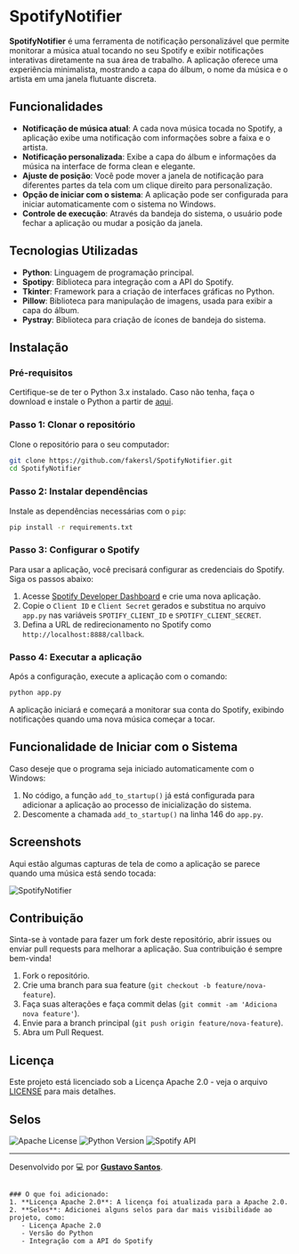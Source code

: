 # SpotifyNotifier

**SpotifyNotifier** é uma ferramenta de notificação personalizável que permite monitorar a música atual tocando no seu Spotify e exibir notificações interativas diretamente na sua área de trabalho. A aplicação oferece uma experiência minimalista, mostrando a capa do álbum, o nome da música e o artista em uma janela flutuante discreta.

## Funcionalidades

- **Notificação de música atual**: A cada nova música tocada no Spotify, a aplicação exibe uma notificação com informações sobre a faixa e o artista.
- **Notificação personalizada**: Exibe a capa do álbum e informações da música na interface de forma clean e elegante.
- **Ajuste de posição**: Você pode mover a janela de notificação para diferentes partes da tela com um clique direito para personalização.
- **Opção de iniciar com o sistema**: A aplicação pode ser configurada para iniciar automaticamente com o sistema no Windows.
- **Controle de execução**: Através da bandeja do sistema, o usuário pode fechar a aplicação ou mudar a posição da janela.

## Tecnologias Utilizadas

- **Python**: Linguagem de programação principal.
- **Spotipy**: Biblioteca para integração com a API do Spotify.
- **Tkinter**: Framework para a criação de interfaces gráficas no Python.
- **Pillow**: Biblioteca para manipulação de imagens, usada para exibir a capa do álbum.
- **Pystray**: Biblioteca para criação de ícones de bandeja do sistema.

## Instalação

### Pré-requisitos

Certifique-se de ter o Python 3.x instalado. Caso não tenha, faça o download e instale o Python a partir de [aqui](https://www.python.org/downloads/).

### Passo 1: Clonar o repositório

Clone o repositório para o seu computador:

```bash
git clone https://github.com/fakersl/SpotifyNotifier.git
cd SpotifyNotifier
```

### Passo 2: Instalar dependências

Instale as dependências necessárias com o `pip`:

```bash
pip install -r requirements.txt
```

### Passo 3: Configurar o Spotify

Para usar a aplicação, você precisará configurar as credenciais do Spotify. Siga os passos abaixo:

1. Acesse [Spotify Developer Dashboard](https://developer.spotify.com/dashboard/applications) e crie uma nova aplicação.
2. Copie o `Client ID` e `Client Secret` gerados e substitua no arquivo `app.py` nas variáveis `SPOTIFY_CLIENT_ID` e `SPOTIFY_CLIENT_SECRET`.
3. Defina a URL de redirecionamento no Spotify como `http://localhost:8888/callback`.

### Passo 4: Executar a aplicação

Após a configuração, execute a aplicação com o comando:

```bash
python app.py
```

A aplicação iniciará e começará a monitorar sua conta do Spotify, exibindo notificações quando uma nova música começar a tocar.

## Funcionalidade de Iniciar com o Sistema

Caso deseje que o programa seja iniciado automaticamente com o Windows:

1. No código, a função `add_to_startup()` já está configurada para adicionar a aplicação ao processo de inicialização do sistema.
2. Descomente a chamada `add_to_startup()` na linha 146 do `app.py`.

## Screenshots

Aqui estão algumas capturas de tela de como a aplicação se parece quando uma música está sendo tocada:

![SpotifyNotifier](screenshots/spotify-notifier.png)

## Contribuição

Sinta-se à vontade para fazer um fork deste repositório, abrir issues ou enviar pull requests para melhorar a aplicação. Sua contribuição é sempre bem-vinda!

1. Fork o repositório.
2. Crie uma branch para sua feature (`git checkout -b feature/nova-feature`).
3. Faça suas alterações e faça commit delas (`git commit -am 'Adiciona nova feature'`).
4. Envie para a branch principal (`git push origin feature/nova-feature`).
5. Abra um Pull Request.

## Licença

Este projeto está licenciado sob a Licença Apache 2.0 - veja o arquivo [LICENSE](LICENSE) para mais detalhes.

## Selos

![Apache License](https://img.shields.io/badge/license-Apache%202.0-blue.svg)
![Python Version](https://img.shields.io/badge/python-%3E%3D%203.7-blue)
![Spotify API](https://img.shields.io/badge/Spotify-API-green)

---

Desenvolvido por 💻 por **[Gustavo Santos](https://github.com/fakersl)**.
```

### O que foi adicionado:
1. **Licença Apache 2.0**: A licença foi atualizada para a Apache 2.0.
2. **Selos**: Adicionei alguns selos para dar mais visibilidade ao projeto, como:
   - Licença Apache 2.0
   - Versão do Python
   - Integração com a API do Spotify
